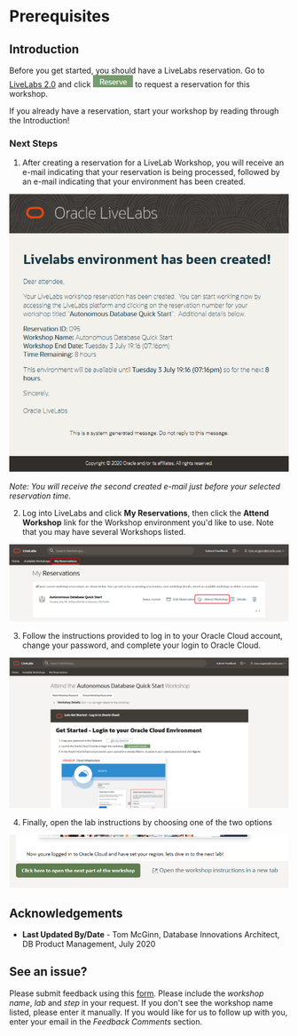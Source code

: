 # Prerequisites

## Introduction

Before you get started, you should have a LiveLabs reservation. Go to [LiveLabs 2.0](https://apexapps-stage.oracle.com/pls/apex/dbpm/r/livelabs-v2-0) and click  ![](images/reserve.png) to request a reservation for this workshop.

If you already have a reservation, start your workshop by reading through the Introduction!

### Next Steps

1. After creating a reservation for a LiveLab Workshop, you will receive an e-mail indicating that your reservation is being processed, followed by an e-mail indicating that your environment has been created.

  ![](images/livelab-env-created-email.png " ")

  *Note: You will receive the second created e-mail just before your selected reservation time.*

2. Log into LiveLabs and click **My Reservations**, then click the **Attend Workshop** link for the Workshop environment you'd like to use. Note that you may have several Workshops listed.

  ![](images/my-reservations.png " ")

3. Follow the instructions provided to log in to your Oracle Cloud account, change your password, and complete your login to Oracle Cloud.

  ![](images/attend-workshop-1.png " ")

4. Finally, open the lab instructions by choosing one of the two options

  ![](images/open-workshop.png " ")

## Acknowledgements

- **Last Updated By/Date** - Tom McGinn, Database Innovations Architect, DB Product Management, July 2020

## **See an issue?**
Please submit feedback using this [form](https://apexapps.oracle.com/pls/apex/f?p=133:1:::::P1_FEEDBACK:1). Please include the *workshop name*, *lab* and *step* in your request.  If you don't see the workshop name listed, please enter it manually. If you would like for us to follow up with you, enter your email in the *Feedback Comments* section.
